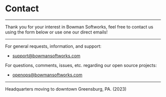 # Contact
---

Thank you for your interest in Bowman Softworks, feel free to contact us using the form below or use one our direct emails!

---

For general requests, information, and support:
- <a href="mailto:support@bowmansoftworks.com">support@bowmansoftworks.com</a>

For questions, comments, issues, etc. regarding our open source projects:
- <a href="mailto:openops@bowmansoftworks.com">openops@bowmansoftworks.com</a>

---

Headquarters moving to downtown Greensburg, PA. (2023)
